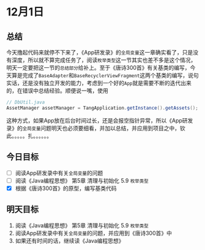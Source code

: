 # 12月1日

## 总结

今天撸起代码来就停不下来了，《App研发录》的`全局变量`这一章确实看了，只是没有深度，所以就不算完成任务了，阅读`枚举类型`这一节其实也差不多是这个情况，明天一定要把这一节的`总结部分`给补上。至于《唐诗300首》有关基类的编写，今天算是完成了`BaseAdapter`和`BaseRecyclerViewFragment`这两个基类的编写，说句实话，还是没有独立开发的能力，考虑到一个好的`App`就是需要不断的迭代出来的，在错误中总结经验。顺便说一嘴，使用

``` Java
// DbUtil.java
AssetManager assetManager = TangApplication.getInstance().getAssets();
```

这种方式，如果App放在后台时间过长，还是会报空指针异常，所以《App研发录》的`全局变量`问题明天也必须要细看，并加以总结，并应用到项目之中，钦此。。。。。扎。。。。。。

## 今日目标

- [ ] 阅读App研发录中有关`全局变量`的问题
- [ ] 阅读《Java编程思想》 第5章 清理与初始化 5.9 `枚举类型`
- [x] 根据《唐诗300首》的原型，编写基类代码

## 明天目标

1. 阅读《Java编程思想》 第5章 清理与初始化 5.9 `枚举类型`
2. 阅读App研发录中有关`全局变量`的问题，并应用到《唐诗300首》中
3. 如果还有时间的话，继续读《Java编程思想》

